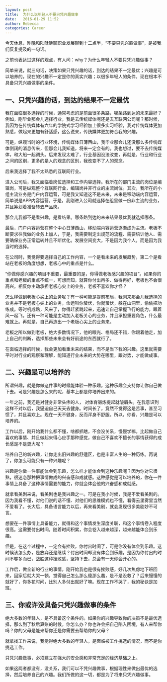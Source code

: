 ```yaml
---
layout: post
title:  为什么说年轻人不要只凭兴趣做事
date:   2016-01-29 11:52
author: Rebecca
categories: Career
---
```


今天休息，昨晚和陆酥酥聊职业发展聊到十二点半，“不要只凭兴趣做事”，是被我们反复提及的一句话。

<!-- more -->

之前也表达过这样的观点，有人问：why？为什么年轻人不要只凭兴趣做事？

简单来说，就三句话，决策如果只凭兴趣的话，到达的结果不一定最优；兴趣是可以培养的，现在的兴趣不一定是你的真实兴趣；以很多年轻人的条件，现在根本不具备只凭兴趣做事的条件。

## 一、只凭兴趣的话，到达的结果不一定最优

我在面临很多选择的时候，通常考虑的是前面很多条路，哪条路到达的未来最好？例如，刚毕业那会儿选择行业，我是去传统媒体呢还是去互联网公司呢？那时候，我因为在传统媒体有六年的学院式学习经验加上很多实习经验，我对传统媒体更加熟悉，做起来更加有舒适感，这么说来，传统媒体更加符合我的兴趣。

可是，纵观当时的行业环境，传统媒体日薄西山，我毕业那会儿还没那么多传统媒体倒闭的消息传来，但那会儿我知道，将来一定会有的。我也想过，要不去传统媒体，和大船一起调头。后来发现太难了，行业基因没法改变，再就是，行业和行业之间的区别，更多的是人的观念的区别，我改变不了人的观念。

后来我选择了我不太熟悉的互联网行业。

进入公司后，我又面临着岗位选择和工作内容选择。我所在的部门主流的岗位是编辑岗，可是纵观整个互联网行业，编辑岗并非行业的主流岗位。其次，我所在的小组主流业务是门户内容运营，可是我又知道这不是未来，未来是移动端内容运营，简单说是APP内容运营。于是，我刚进入公司就选择在组里做一份非主流的业务，并且筹划着准备转去产品岗。

那会儿我都不是看兴趣，是看结果。哪条路到达的未来结果最优我就选择哪条。

最后，门户内容运营在整个中心日薄西山，移动端内容运营逐渐成为主流。老板不断要求往我做的业务上加人，于是，我需要制定出规范的流程、需要培训他人、需要确保业务正常运转并且不断优化。发展空间变大，不是因为我个人，而是因为我当时的选择。

 在公司时，我觉得要选择自己的工作内容，一个是看未来的发展趋势，第二个是看站在老板的角度想想，老板心中的重点是什么。

“你做你感兴趣的项目不重要，最重要的是，你得做老板感兴趣的项目”。如果你的重点和老板的重点不统一，可想而知，就算你付出再多、做得再好，老板也不会很高兴。相反你主动承担老板心尖上的业务，老板不喜欢你才怪？

怎么样做到老板心尖上的业务呢？有一种可能是提前布局，我刚来那会儿我选择的业务并不是老板心尖上的业务，命运叫你蛰伏，你就蛰伏，躲在山洞里，偷偷把功练成。等时机成熟，风来了，你得赶紧跳起来，迅速让自己掌握飞行的能力，跟着风一起飞。还有一种可能是主动加入老板关心的业务，并且承担重要角色，什么最难就上。再就是，自己再造出一个老板心尖上的业务来。

老板之所以做到老板，绝大多数情况下，他的眼光、格局还不错，你跟着他走，加上自己的判断，选择那些未来会有好前途的东西就行了。

 在面临选择的时候，我会更加看重未来的结果，而不是当下我的兴趣。这里就需要平时对行业的观察和理解，能知道行业未来的大势在哪里，跟对势，才能做成事。

## 二、兴趣是可以培养的

所谓兴趣，就是你做这件事的时候能体验一种乐趣，这种乐趣会支持你让你自己做下去。可是兴趣是怎么来的呢，基本上都是你培养出来的。

一年之前，我还是对健身非常头疼的人， 对体育锻炼提起就皱眉头。在我意识到这样不对以后，我逼迫自己天天去健身。时间长了，竟然不觉得这是苦事，甚至习惯了，并且喜欢上。现在一天不健身，反而浑身不舒服。所以，你看，兴趣是可以培养的。

工作以后，刚开始我什么都不懂，啥都抓瞎，不会没关系，慢慢学嘛。比起做自己喜欢的事情、并且做起来得心应手那种感觉，做自己不喜欢不擅长的事情获得的成长感是不是更大呢？

培养自己的新兴趣，让你走出旧兴趣的舒适区，也是丰富人生的一种历练。再说了，你怎么可能只有一种兴趣呢？

兴趣是你做一件事能体会到乐趣，怎么样才能体会到这种乐趣呢？因为你对它很熟，很迷恋那种把事情做成的兴奋感和成就感。这种感觉是可以培养的，你在一件事情上具备了这种事情需要的能力，你就会体会他的兴奋感和成就感。

就拿看美剧来说，看美剧也是我兴趣之一。可是在我小时候，我是不爱看美剧的。因为我看不懂，对他们说的话不懂、对他们的思维模式也不懂，看得云里雾里当然不爱看了。长大后，具备语言能力以后，再来看美剧，就会发现很多美剧妙不可言。

想要在一件事情上具备能力，就得和这个事情发生深度关联，和这个事情卷入程度很高。这需要付出时间，随着时间积累，你会卷入越来越深，越来越能体会到乐趣。

但是，在这个过程中，一定会有挫败。你付出时间了，可是你没有体会到乐趣。这时候该怎么办，是放弃还是继续？付出时间却没有体会到乐趣，是因为你付出的时间不够多而已，战胜这种挫败感，坚持下去，总会有一天你会开心的。

工作后，做全新的行业的事情，刚开始我也是很有挫败感，好几次焦虑地下班回来，回家后就大哭一顿，觉得自己怎么那么傻那么蠢，是不是没救了？后来慢慢的就好了，你多花时间，比别人多付出就好了嘛。现在工作不哭了，我的秘诀是加班。

## 三、你或许没具备只凭兴趣做事的条件

绝大多数的年轻人，是不具备这个条件的。如果你的兴趣导致你的决策不是最优选择，那么到了秋后算账的时候，你怎么办？你也许会把自己陷入困境，有人来帮你吗？你的父母是能来帮你还是你需要去帮助你的父母？

就拿找工作来说，我觉得绝大多数的年轻人，是面临被工作挑选的情况，而不是你挑选工作。

只凭兴趣做事，必须建立在强大的安全感和非常充足的经济基础之上。

如果这两者都没有，没关系，我们可以不凭兴趣做事，根据理性来做出最优的选择，然后培养自己的兴趣。我们所做的这一切，都是为了将来只凭兴趣做事。